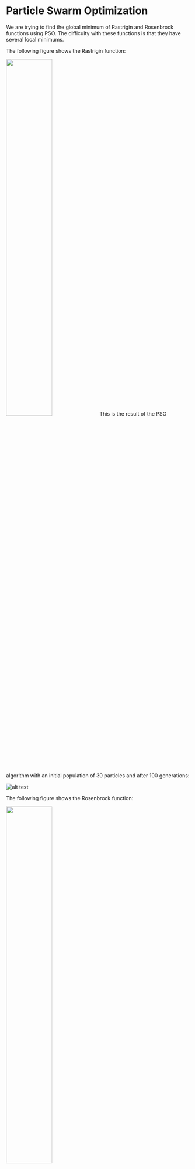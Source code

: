 # Particle Swarm Optimization
We are trying to find the global minimum of Rastrigin and Rosenbrock functions using PSO. The difficulty with these functions is that they have several local minimums.

The following figure shows the Rastrigin function:

<img src="https://github.com/IsmailAlaouiAbdellaoui/Particle-Swarm-Optimization/blob/master/RastriginFunction.JPG" width=50% height=50%>
This is the result of the PSO algorithm with an initial population of 30 particles and after 100 generations:

![alt text](https://github.com/IsmailAlaouiAbdellaoui/Particle-Swarm-Optimization/blob/master/RastriginContourPlotResult.JPG)

The following figure shows the Rosenbrock function:

<img src="https://github.com/IsmailAlaouiAbdellaoui/Particle-Swarm-Optimization/blob/master/RosenbrockFunction.JPG" width=50% height=50%>

Result of the PSO algorithm with the same parameters:

![alt text](https://github.com/IsmailAlaouiAbdellaoui/Particle-Swarm-Optimization/blob/master/RosenbrockContourPlotResult.JPG)

Dependencies needed:
- Numpy
- Matplotlib

Instructions to run the program:
- Run each of the files in your favorite python environment.

Remark:
- The result will be different at each run because the initialization of the particles is random.


